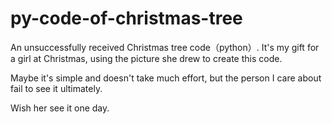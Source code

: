 # py-code-of-christmas-tree
An unsuccessfully received Christmas tree code（python）. It's my gift for a girl at Christmas, using the picture she drew to create this code.

Maybe it's simple and doesn't take much effort, but the person I care about fail to see it ultimately.

Wish her see it one day.
